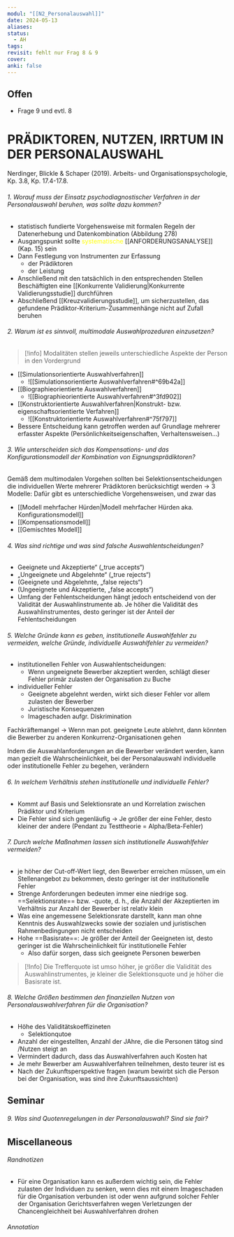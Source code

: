 ```yaml
---
modul: "[[N2_Personalauswahl]]"
date: 2024-05-13
aliases:
status:
  - AH
tags:
revisit: fehlt nur Frag 8 & 9
cover:
anki: false
---
```

## Offen
- Frage 9 und evtl. 8
# PRÄDIKTOREN, NUTZEN, IRRTUM IN DER PERSONALAUSWAHL

Nerdinger, Blickle & Schaper (2019). Arbeits- und Organisationspsychologie, Kp. 3.8, Kp. 17.4-17.8.

###### 1. Worauf muss der Einsatz psychodiagnostischer Verfahren in der Personalauswahl beruhen, was sollte dazu kommen? 
- statistisch fundierte Vorgehensweise mit formalen Regeln der Datenerhebung und Datenkombination (Abbildung 278)
- Ausgangspunkt sollte <span style="color:#ffff00">systematische </span>[[ANFORDERUNGSANALYSE]] (Kap. 15) sein 
- Dann Festlegung von Instrumenten zur Erfassung 
	- der Prädiktoren
	- der Leistung
- Anschließend mit den tatsächlich in den entsprechenden Stellen Beschäftigten eine [[Konkurrente Validierung|Konkurrente Validierungsstudie]] durchführen
- Abschließend [[Kreuzvalidierungsstudie]], um sicherzustellen, das gefundene Prädiktor-Kriterium-Zusammenhänge nicht auf Zufall beruhen

###### 2. Warum ist es sinnvoll, multimodale Auswahlprozeduren einzusetzen? 
>[!info]
Modalitäten stellen jeweils unterschiedliche Aspekte der Person in den Vordergrund
- [[Simulationsorientierte Auswahlverfahren]]
	- ![[Simulationsorientierte Auswahlverfahren#^69b42a]]
- [[Biographieorientierte Auswahlverfahren]]
	- ![[Biographieorientierte Auswahlverfahren#^3fd902]]
- [[Konstruktorientierte Auswahlverfahren|Konstrukt- bzw. eigenschaftsorientierte Verfahren]]
	- ![[Konstruktorientierte Auswahlverfahren#^75f797]]
- Bessere Entscheidung kann getroffen werden auf Grundlage mehrerer erfasster Aspekte (Persönlichkeitseigenschaften, Verhaltensweisen...)

###### 3. Wie unterscheiden sich das Kompensations- und das Konfigurationsmodell der Kombination von Eignungsprädiktoren? 
Gemäß dem multimodalen Vorgehen sollten bei Selektionsentscheidungen die individuellen Werte mehrerer Prädiktoren berücksichtigt werden
-> 3 Modelle: Dafür gibt es unterschiedliche Vorgehensweisen, und zwar das 
- [[Modell mehrfacher Hürden|Modell mehrfacher Hürden aka. Konfigurationsmodell]]  
- [[Kompensationsmodell]]
- [[Gemischtes Modell]]

###### 4. Was sind richtige und was sind falsche Auswahlentscheidungen? 
- Geeignete und Akzeptierte“ („true accepts“)
- „Ungeeignete und Abgelehnte“ („true rejects“)
- (Geeignete und Abgelehnte, „false rejects“)
- (Ungeeignete und Akzeptierte, „false accepts“)
- Umfang der Fehlentscheidungen hängt jedoch entscheidend von der Validität der Auswahlinstrumente ab. Je höher die Validität des Auswahlinstrumentes, desto geringer ist der Anteil der Fehlentscheidungen
###### 5. Welche Gründe kann es geben, institutionelle Auswahlfehler zu vermeiden, welche Gründe, individuelle Auswahlfehler zu vermeiden? 
- institutionellen Fehler von Auswahlentscheidungen: 
	- Wenn ungeeignete Bewerber akzeptiert werden, schlägt dieser Fehler primär zulasten der Organisation zu Buche
- individueller Fehler
	- Geeignete abgelehnt werden, wirkt sich dieser Fehler vor allem zulasten der Bewerber
	- Juristische Konsequenzen
	- Imageschaden aufgr. Diskrimination

Fachkräftemangel -> Wenn man pot. geeignete Leute ablehnt, dann könnten die Bewerber zu anderen Konkurrenz-Organisationen gehen

Indem die Auswahlanforderungen an die Bewerber verändert werden, kann man gezielt die Wahrscheinlichkeit, bei der Personalauswahl individuelle oder institutionelle Fehler zu begehen, verändern

###### 6. In welchem Verhältnis stehen institutionelle und individuelle Fehler? 

- Kommt auf Basis und Selektionsrate an und Korrelation zwischen Prädiktor und Kriterium
- Die Fehler sind sich gegenläufig -> Je größer der eine Fehler, desto kleiner der andere (Pendant zu Testtheorie = Alpha/Beta-Fehler)

###### 7. Durch welche Maßnahmen lassen sich institutionelle Auswahlfehler vermeiden? 

- je höher der Cut-off-Wert liegt, den Bewerber erreichen müssen, um ein Stellenangebot zu bekommen, desto geringer ist der institutionelle Fehler
- Strenge Anforderungen bedeuten immer eine niedrige sog. ==Selektionsrate== bzw. -quote, d. h., die Anzahl der Akzeptierten im Verhältnis zur Anzahl der Bewerber ist relativ klein
- Was eine angemessene Selektionsrate darstellt, kann man ohne Kenntnis des Auswahlzwecks sowie der sozialen und juristischen Rahmenbedingungen nicht entscheiden
- Hohe ==Basisrate==: Je größer der Anteil der Geeigneten ist, desto geringer ist die Wahrscheinlichkeit für institutionelle Fehler 
	- Also dafür sorgen, dass sich geeignete Personen bewerben

> [!Info] 
>Die Trefferquote ist umso höher, je größer die Validität des Auswahlinstrumentes, je kleiner die Selektionsquote und je höher die Basisrate ist.

###### 8. Welche Größen bestimmen den finanziellen Nutzen von Personalauswahlverfahren für die Organisation? 
- Höhe des Validitätskoeffizineten
	- Selektionqutoe
- Anzahl der eingestellten, Anzahl der JAhre, die die Personen tätog sind /Nutzen steigt an
- Vermindert dadurch, dass das Auswahlverfahren auch Kosten hat
- Je mehr Bewerber am Auswahlverfahren teilnehmen, desto teurer ist es
- Nach der Zukunftsperspektive fragen (warum bewirbt sich die Person bei der Organisation, was sind ihre Zukunftsaussichten)

## Seminar

###### 9. Was sind Quotenregelungen in der Personalauswahl? Sind sie fair?



## Miscellaneous
###### Randnotizen
- Für eine Organisation kann es außerdem wichtig sein, die Fehler zulasten der Individuen zu senken, wenn dies mit einem Imageschaden für die Organisation verbunden ist oder wenn aufgrund solcher Fehler der Organisation Gerichtsverfahren wegen Verletzungen der Chancengleichheit bei Auswahlverfahren drohen
###### Annotation
